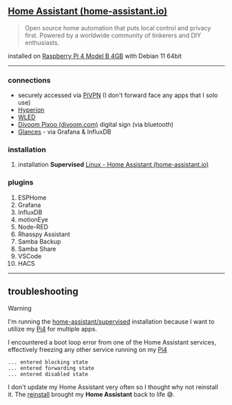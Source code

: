 ## [Home Assistant (home-assistant.io)](https://www.home-assistant.io/)

> Open source home automation that puts local control and privacy first. Powered by a worldwide community of tinkerers and DIY enthusiasts.

installed on [Raspberry Pi 4 Model B  4GB](https://www.raspberrypi.com/products/raspberry-pi-4-model-b/) with Debian 11 64bit

---

### connections
- securely accessed via [PiVPN](PiVPN.md) (I don't forward face any apps that I solo use)
- [Hyperion](Hyperion.md)
- [WLED](WLED.md)
- [Divoom Pixoo (divoom.com)](https://divoom.com/products/divoom-pixoo?_pos=9&_sid=9523eaa72&_ss=r) digital sign (via bluetooth)
- [Glances](Glances.md) - via Grafana & InfluxDB

### installation 
1. installation **Supervised** [Linux - Home Assistant (home-assistant.io)](https://www.home-assistant.io/installation/linux#install-home-assistant-supervised)

### plugins
1. ESPHome
2. Grafana
3. InfluxDB
4. motionEye
5. Node-RED
6. Rhasspy Assistant
7. Samba Backup
8. Samba Share
9. VSCode
10. HACS

---

## troubleshooting 
> [!warning]
> I'm running the [home-assistant/supervised](https://github.com/home-assistant/supervised-installer) installation because I want to utilize my [Pi4](📁developer/Hardware/Pi4.md) for multiple apps.
> 
> I encountered a boot loop error from one of the Home Assistant services, effectively freezing any other service running on my [Pi4](📁developer/Hardware/Pi4.md)

```shell
... entered blocking state
... entered forwarding state
... entered disabled state
```

I don't update my Home Assistant very often so I thought why not reinstall it. The [reinstall](https://github.com/home-assistant/supervised-installer)  brought my **Home Assistant** back to life 😅. 